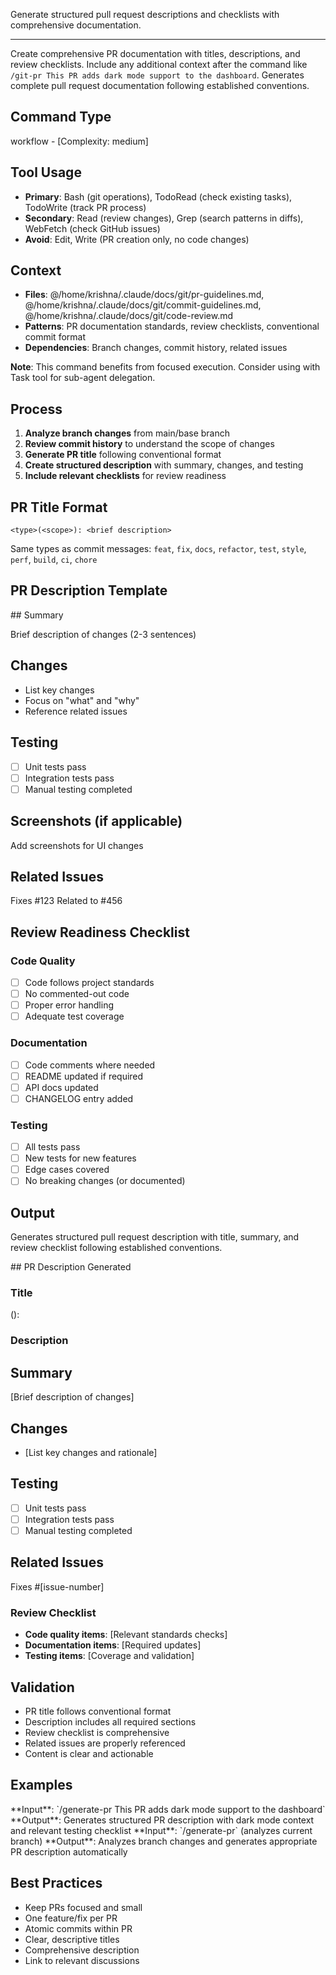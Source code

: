 Generate structured pull request descriptions and checklists with comprehensive documentation.

---

Create comprehensive PR documentation with titles, descriptions, and review checklists. Include any additional context after the command like `/git-pr This PR adds dark mode support to the dashboard`. Generates complete pull request documentation following established conventions.

## Command Type

workflow - [Complexity: medium]

## Tool Usage

- **Primary**: Bash (git operations), TodoRead (check existing tasks), TodoWrite (track PR process)
- **Secondary**: Read (review changes), Grep (search patterns in diffs), WebFetch (check GitHub issues)
- **Avoid**: Edit, Write (PR creation only, no code changes)

## Context

- **Files**: @/home/krishna/.claude/docs/git/pr-guidelines.md, @/home/krishna/.claude/docs/git/commit-guidelines.md, @/home/krishna/.claude/docs/git/code-review.md
- **Patterns**: PR documentation standards, review checklists, conventional commit format
- **Dependencies**: Branch changes, commit history, related issues

**Note**: This command benefits from focused execution. Consider using with Task tool for sub-agent delegation.

## Process

1. **Analyze branch changes** from main/base branch
2. **Review commit history** to understand the scope of changes
3. **Generate PR title** following conventional format
4. **Create structured description** with summary, changes, and testing
5. **Include relevant checklists** for review readiness

## PR Title Format

```
<type>(<scope>): <brief description>
```

Same types as commit messages: `feat`, `fix`, `docs`, `refactor`, `test`, `style`, `perf`, `build`, `ci`, `chore`

## PR Description Template

<pr-description-template>
## Summary

Brief description of changes (2-3 sentences)

## Changes

- List key changes
- Focus on "what" and "why"
- Reference related issues

## Testing

- [ ] Unit tests pass
- [ ] Integration tests pass
- [ ] Manual testing completed

## Screenshots (if applicable)

Add screenshots for UI changes

## Related Issues

Fixes #123
Related to #456
</pr-description-template>

## Review Readiness Checklist

### Code Quality

- [ ] Code follows project standards
- [ ] No commented-out code
- [ ] Proper error handling
- [ ] Adequate test coverage

### Documentation

- [ ] Code comments where needed
- [ ] README updated if required
- [ ] API docs updated
- [ ] CHANGELOG entry added

### Testing

- [ ] All tests pass
- [ ] New tests for new features
- [ ] Edge cases covered
- [ ] No breaking changes (or documented)

## Output

Generates structured pull request description with title, summary, and review checklist following established conventions.

<output-template>
## PR Description Generated

### Title

<type>(<scope>): <brief description>

### Description

## Summary

[Brief description of changes]

## Changes

- [List key changes and rationale]

## Testing

- [ ] Unit tests pass
- [ ] Integration tests pass
- [ ] Manual testing completed

## Related Issues

Fixes #[issue-number]

### Review Checklist

- **Code quality items**: [Relevant standards checks]
- **Documentation items**: [Required updates]
- **Testing items**: [Coverage and validation]

</output-template>

## Validation

- PR title follows conventional format
- Description includes all required sections
- Review checklist is comprehensive
- Related issues are properly referenced
- Content is clear and actionable

## Examples

<example-1>
**Input**: `/generate-pr This PR adds dark mode support to the dashboard`
**Output**: Generates structured PR description with dark mode context and relevant testing checklist
</example-1>

<example-2>
**Input**: `/generate-pr` (analyzes current branch)
**Output**: Analyzes branch changes and generates appropriate PR description automatically
</example-2>

## Best Practices

- Keep PRs focused and small
- One feature/fix per PR
- Atomic commits within PR
- Clear, descriptive titles
- Comprehensive description
- Link to relevant discussions
